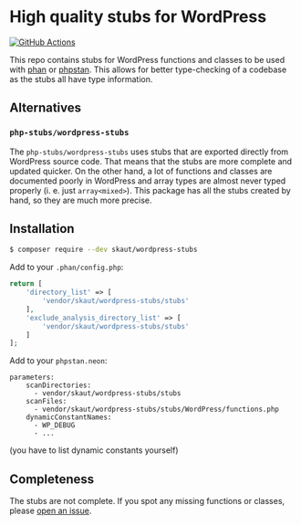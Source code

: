 # High quality stubs for WordPress

[![GitHub Actions](https://github.com/skaut/wordpress-stubs/workflows/CI/badge.svg)](https://github.com/skaut/wordpress-stubs/actions)

This repo contains stubs for WordPress functions and classes to be used with [phan](https://github.com/phan/phan) or [phpstan](https://phpstan.org/). This allows for better type-checking of a codebase as the stubs all have type information.

## Alternatives

### `php-stubs/wordpress-stubs`

The `php-stubs/wordpress-stubs` uses stubs that are exported directly from WordPress source code. That means that the stubs are more complete and updated quicker. On the other hand, a lot of functions and classes are documented poorly in WordPress and array types are almost never typed properly (i. e. just `array<mixed>`). This package has all the stubs created by hand, so they are much more precise.

## Installation

```sh
$ composer require --dev skaut/wordpress-stubs
```

Add to your `.phan/config.php`:

```php
return [
	'directory_list' => [
		'vendor/skaut/wordpress-stubs/stubs'
	],
	'exclude_analysis_directory_list' => [
		'vendor/skaut/wordpress-stubs/stubs'
	]
];
```

Add to your `phpstan.neon`:

```neon
parameters:
	scanDirectories:
	  - vendor/skaut/wordpress-stubs/stubs
	scanFiles:
	  - vendor/skaut/wordpress-stubs/stubs/WordPress/functions.php
	dynamicConstantNames:
	  - WP_DEBUG
	  - ...
```
(you have to list dynamic constants yourself)

## Completeness

The stubs are not complete. If you spot any missing functions or classes, please [open an issue](https://github.com/skaut/wordpress-stubs/issues/new).
